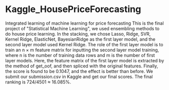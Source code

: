 # Kaggle_HousePriceForecasting
Integrated learning of machine learning for price forecasting
This is the final project of "Statistical Machine Learning", we used ensembling methods to do house price learning.
In the stacking, we chose Lasso, Ridge, SVR, Kernel Ridge, ElasticNet, BayesianRidge as the first layer model, and the second layer model used Kernel Ridge. The role of the first layer model is to train an n × m feature matrix for inputting the second layer model training, where n is the number of training data rows and m is the number of first layer models. Here, the feature matrix of the first layer model is extracted by the method of get_oof, and then spliced with the original features. Finally, the score is found to be 0.1047, and the effect is better than before.
We submit our submission.csv in Kaggle and get our final scores. The final ranking is 724/4501 ≈ 16.085%.
